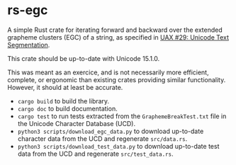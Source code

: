# rs-egc

A simple Rust crate for iterating forward and backward over the extended grapheme clusters (EGC) of a string,
as specified in [UAX #29: Unicode Text Segmentation](https://www.unicode.org/reports/tr29/).

This crate should be up-to-date with Unicode 15.1.0.

This was meant as an exercice, and is not necessarily more efficient, complete, or ergonomic
than existing crates providing similar functionality. However, it should at least be accurate.

- `cargo build` to build the library.
- `cargo doc` to build documentation.
- `cargo test` to run tests extracted from the `GraphemeBreakTest.txt` file in the Unicode Character Database (UCD).
- `python3 scripts/download_egc_data.py` to download up-to-date character data from the UCD and regenerate `src/data.rs`.
- `python3 scripts/download_test_data.py` to download up-to-date test data from the UCD and regenerate `src/test_data.rs`.
